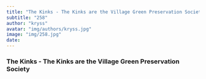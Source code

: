 ```yaml
---
title: "The Kinks - The Kinks are the Village Green Preservation Society"
subtitle: "258"
author: "kryss"
avatar: "img/authors/kryss.jpg"
image: "img/258.jpg"
date:
---
```


### The Kinks - The Kinks are the Village Green Preservation Society
